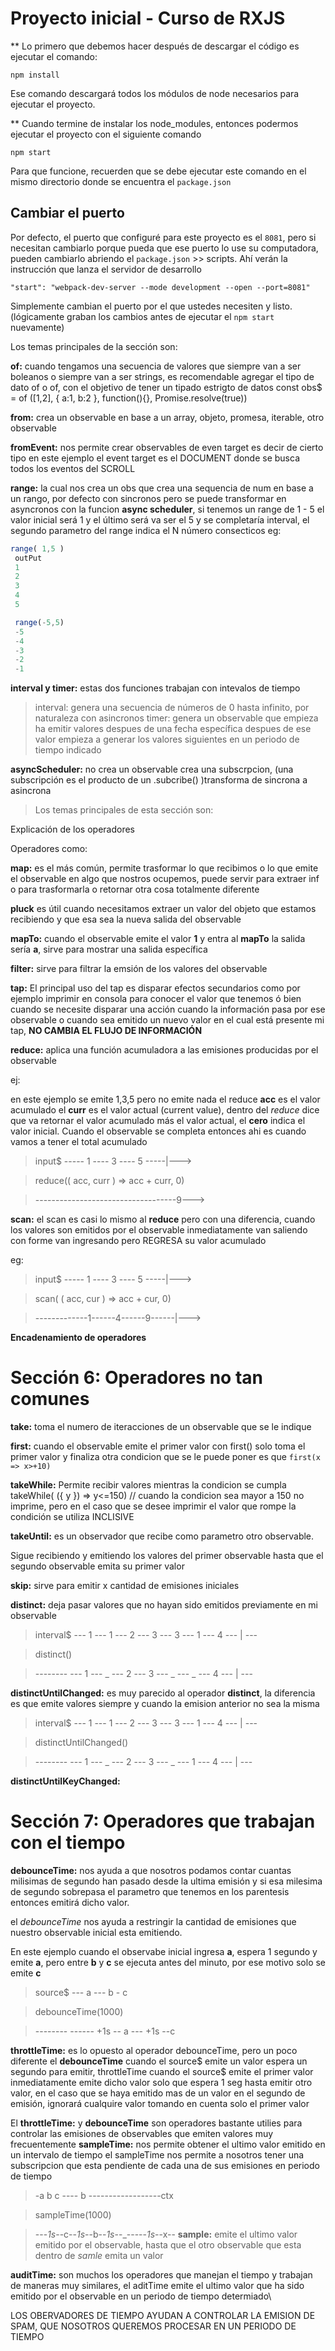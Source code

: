 # Proyecto inicial - Curso de RXJS

** Lo primero que debemos hacer después de descargar el código es ejecutar el comando:

```
npm install
```
Ese comando descargará todos los módulos de node necesarios para ejecutar el proyecto.


** Cuando termine de instalar los node_modules, entonces podermos ejecutar el proyecto con el siguiente comando

```
npm start
```
Para que funcione, recuerden que se debe ejecutar este comando en el mismo directorio donde se encuentra el ```package.json```

## Cambiar el puerto
Por defecto, el puerto que configuré para este proyecto es el ```8081```, pero si necesitan cambiarlo porque pueda que ese puerto lo use su computadora, pueden cambiarlo abriendo el ```package.json``` >> scripts. Ahí verán la instrucción que lanza el servidor de desarrollo

```
"start": "webpack-dev-server --mode development --open --port=8081"
```

Simplemente cambian el puerto por el que ustedes necesiten y listo. (lógicamente graban los cambios antes de ejecutar el ```npm start``` nuevamente)


Los temas principales de la sección son:

**of:** cuando tengamos una secuencia de valores que siempre van a ser boleanos o siempre van a ser strings,
 es recomendable agregar el tipo de dato of<string> o of<number>, con el objetivo de tener un tipado estrigto de datos
 const obs$ = of ([1,2], { a:1, b:2 }, function(){}, Promise.resolve(true))

 **from:** crea un observable en base a un array, objeto, promesa, iterable, otro observable

**fromEvent:** nos permite crear observables de even target es decir de cierto tipo
en este ejemplo el event target es el DOCUMENT donde se busca todos los eventos del SCROLL

**range:** la cual nos crea un obs que crea una sequencia de num en base a un rango, por defecto con sincronos pero se puede transformar en asyncronos con la funcion **async scheduler**, si tenemos un range de 1 - 5 el valor inicial será 1 y el último será va ser el 5 y se completaría
interval, el segundo parametro del range indica el N número consecticos 
eg: 
````js
range( 1,5 )
 outPut
 1
 2
 3
 4
 5

 range(-5,5)
 -5
 -4
 -3
 -2
 -1
````

 

**interval y timer:** estas dos funciones trabajan con intevalos de tiempo

>interval: genera una secuencia de números de 0 hasta infinito, por naturaleza con asincronos
>timer: genera un observable que empieza ha emitir valores despues de una fecha específica despues de ese valor empieza a generar los valores siguientes en un periodo de tiempo indicado 



 **asyncScheduler:** no crea un observable crea una subscrpcion, (una subscripción es el producto de un .subcribe()  )transforma de sincrona a asincrona



>Los temas principales de esta sección son:

Explicación de los operadores

Operadores como:

**map:** es el más común, permite trasformar lo que recibimos o lo que emite el observable en algo que
nostros ocupemos, puede servir para extraer inf o para trasformarla o retornar otra cosa totalmente diferente

**pluck** es útil cuando necesitamos extraer un valor del objeto que estamos recibiendo y que esa sea la nueva salida del observable

**mapTo:** 
cuando el observable emite el valor **1** y entra al **mapTo** la salida sería **a**, sirve para mostrar una salida específica 

**filter:** sirve para filtrar la emsión de los valores del observable

**tap:** El principal uso del tap es disparar efectos secundarios como por ejemplo imprimir en consola para conocer el valor que tenemos ó bien cuando se necesite disparar una acción cuando la información pasa por ese observable o cuando sea emitido un nuevo valor en el cual está presente mi tap, **NO CAMBIA EL FLUJO DE INFORMACIÓN**

**reduce:** aplica una función acumuladora a las emisiones producidas por el observable 

ej:

en este ejemplo se emite 1,3,5 pero no emite nada el reduce **acc** es el valor acumulado el **curr** es el valor actual (current value), dentro del *reduce* dice que va retornar el valor acumulado más el valor actual, el **cero** indica el valor inicial.
Cuando el observable se completa entonces ahi es cuando vamos a tener el total acumulado    

> input$ ----- 1 ---- 3 ---- 5 -----|--->

> reduce(( acc, curr ) => acc + curr, 0)

> -----------------------------------9--->

**scan:** el scan es casi lo mismo al **reduce** pero con una diferencia, cuando los valores son emitidos por el observable inmediatamente van saliendo con forme van ingresando pero REGRESA su valor acumulado

eg: 

> input$ ----- 1 ---- 3 ---- 5 -----|--->

> scan( ( acc, cur ) => acc + cur, 0)

> -------------1------4------9------|--->

**Encadenamiento de operadores**

# Sección 6: Operadores no tan comunes

**take:** toma el numero de iteracciones de un observable que se le indique

**first:** cuando el observable emite el primer valor con first() solo toma el primer valor y finaliza 
otra condicion que se le puede poner es que ```` first(x => x>+10) ````

**takeWhile:** Permite recibir valores mientras la condicion se cumpla
    takeWhile( ({ y }) => y<=150) // cuando la condicion sea mayor a 150 no imprime, pero en el caso que se desee imprimir el valor que rompe la condición se utiliza INCLISIVE

**takeUntil:** es un observador que recibe como parametro otro observable.

Sigue recibiendo y emitiendo los valores del primer observable hasta que el segundo observable emita su primer valor

**skip:** sirve para emitir x cantidad de emisiones iniciales

**distinct:** deja pasar valores que no hayan sido emitidos previamente en mi observable

> interval$ --- 1 --- 1 --- 2 --- 3 --- 3 --- 1 --- 4 --- | ---

> distinct()

> -------- --- 1 --- _ --- 2 --- 3 --- _ --- _ --- 4 --- | ---

**distinctUntilChanged:** es muy parecido al operador **distinct**, la diferencia es que emite valores siempre y cuando la emision anterior no sea la misma


> interval$ --- 1 --- 1 --- 2 --- 3 --- 3 --- 1 --- 4 --- | ---

> distinctUntilChanged()

> -------- --- 1 --- _ --- 2 --- 3 --- _ --- 1 --- 4 --- | ---

**distinctUntilKeyChanged:** 


# Sección 7: Operadores que trabajan con el tiempo

**debounceTime:** nos ayuda a que nosotros podamos contar cuantas milisimas de segundo han pasado desde la ultima emisión y si esa milesima de segundo sobrepasa el parametro que tenemos en los parentesis entonces emitirá dicho valor.

el *debounceTime* nos ayuda a restringir la cantidad de emisiones que nuestro observable inicial esta emitiendo.

En este ejemplo cuando el observabe inicial ingresa **a**, espera 1 segundo y emite **a**, pero entre **b** y **c** se ejecuta antes del minuto, por ese motivo solo se emite **c** 

> source$ --- a --- b - c

> debounceTime(1000)

> -------- ------ +1s -- a --- +1s --c



**throttleTime:** es lo opuesto al operador debounceTime, pero un poco diferente
el **debounceTime** cuando el source$ emite un valor espera un segundo para emitir, throttleTime cuando el source$ emite el primer valor inmediatamente emite dicho valor solo que espera 1 seg hasta emitir otro valor, en el caso que se haya emitido mas de un valor en el segundo de emisión, ignorará cualquire valor tomando en cuenta solo el primer valor

El **throttleTime:** y **debounceTime**  son operadores bastante utilies para controlar las emisiones de observables que emiten valores muy frecuentemente 
**sampleTime:** nos permite obtener el ultimo valor emitido en un intervalo de tiempo
el sampleTime nos permite a nosotros tener una subscripcion que esta pendiente de cada una de sus emisiones en periodo de tiempo

>-a b c ---- b ------------------ctx

> sampleTime(1000)

>---*1s*--c--*1s*--b--*1s*--_-----*1s*--x--
**sample:**   emite el ultimo valor emitido por el observable, hasta que el otro observable que esta dentro de *samle* emita un valor

**auditTime:** son muchos los operadores que manejan el tiempo  y trabajan de maneras muy similares, el aditTime emite el ultimo valor que ha sido emitido por el observable en un periodo de tiempo determiado\

LOS OBERVADORES DE TIEMPO AYUDAN A CONTROLAR LA EMISION DE SPAM,  QUE NOSOTROS QUEREMOS PROCESAR EN UN PERIODO DE TIEMPO